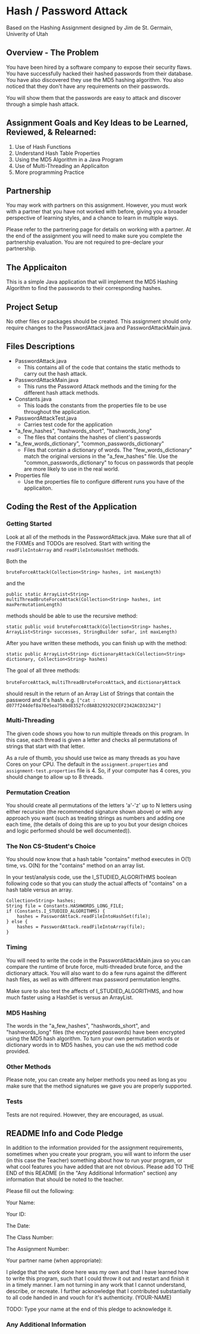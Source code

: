 # Hash / Password Attack

Based on the Hashing Assignment designed by Jim de St. Germain, Univerity of Utah

## Overview - The Problem

You have been hired by a software company to expose their security flaws. You have successfully hacked their hashed passwords from their database. You have also discovered they use the MD5 hashing algorithm. You also noticed that they don't have any requirements on their passwords.

You will show them that the passwords are easy to attack and discover through a simple hash attack.

## Assignment Goals and Key Ideas to be Learned, Reviewed, & Relearned:

1. Use of Hash Functions
2. Understand Hash Table Properties
3. Using the MD5 Algorithm in a Java Program
4. Use of Multi-Threading an Applicaiton
5. More programming Practice

## Partnership

You may work with partners on this assignment. However, you must work with a partner that you have not worked with before, giving you a broader perspective of learning styles, and a chance to learn in multiple ways.

Please refer to the partnering page for details on working with a partner. At the end of the assignment you will need to make sure you complete the partnership evaluation. You are not required to pre-declare your partnership.

## The Applicaiton

This is a simple Java application that will implement the MD5 Hashing Algorithm to find the passwords to their corresponding hashes.

## Project Setup

No other files or packages should be created. This assignment should only require changes to the PasswordAttack.java and PasswordAttackMain.java. 

## Files Descriptions
- PasswordAttack.java
  - This contains all of the code that contains the static methods to carry out the hash attack.
- PasswordAttackMain.java
  - This runs the Password Attack methods and the timing for the different hash attack methods.
- Constants.java
  - This loads the constants from the properties file to be use throughout the application.
- PasswordAttackTest.java
  - Carries test code for the application
- "a_few_hashes", "hashwords_short", "hashwords_long"
  - The files that contains the hashes of client's passwords
- "a_few_words_dictionary", "common_passwords_dictionary"
  - Files that contain a dictionary of words. The "few_words_dictionary" match the original versions in the "a_few_hashes" file. Use the "common_passwords_dictionary" to focus on passwords that people are more likely to use in the real world.
- Properties file
  - Use the properties file to configure different runs you have of the applicaiton.

## Coding the Rest of the Application

### Getting Started

Look at all of the methods in the PasswordAttack.java. Make sure that all of the FIXMEs and TODOs are resolved. Start with writing the `readFileIntoArray` and `readFileIntoHashSet` methods. 

Both the

`bruteForceAttack(Collection<String> hashes, int maxLength)`

and the

`public static ArrayList<String> multiThreadBruteForceAttack(Collection<String> hashes, int maxPermutationLength)` 

methods should be able to use the recursive method: 

`static public void bruteForceAttack(Collection<String> hashes, ArrayList<String> successes, StringBuilder soFar, int maxLength)`

After you have written these methods, you can finish up with the method:

`static public ArrayList<String> dictionaryAttack(Collection<String> dictionary, Collection<String> hashes)`

The goal of all three methods:

`bruteForceAttack`, `multiThreadBruteForceAttack`, and `dictionaryAttack` 

should result in the return of an Array List of Strings that contain the password and it's hash. e.g.
`["cat : d077f244def8a70e5ea758bd8352fcd8AB3293292CEF2342ACD32342"]`

### Multi-Threading

The given code shows you how to run multiple threads on this program. In this case, each thread is given a letter and checks all permutations of strings that start with that letter.

As a rule of thumb, you should use twice as many threads as you have Cores on your CPU. The default in the `assignment.properties` and `assignment-test.properties` file is 4.  So, if your computer has 4 cores, you should change to allow up to 8 threads.

### Permutation Creation

You should create all permutations of the letters 'a'-'z' up to N letters using either recursion (the recommended signature shown above) or with any approach you want (such as treating strings as numbers and adding one each time, (the details of doing this are up to you but your design choices and logic performed should be well documented)).

### The Non CS-Student's Choice
You should now know that a hash table "contains" method executes in O(1) time, vs. O(N) for the "contains" method on an array list.

In your test/analysis code, use the I_STUDIED_ALGORITHMS boolean following code so that you can study the actual affects of "contains" on a hash table versus an array. 

```
Collection<String> hashes;
String file = Constants.HASHWORDS_LONG_FILE;
if (Constants.I_STUDIED_ALGORITHMS) {
	hashes = PasswordAttack.readFileIntoHashSet(file);
} else {
	hashes = PasswordAttack.readFileIntoArray(file);
}
```

### Timing

You will need to write the code in the PasswordAttackMain.java so you can compare the runtime of brute force, multi-threaded brute force, and the dictionary attack. You will also want to do a few runs against the different hash files, as well as with different max password permutation lengths.

Make sure to also test the affects of I_STUDIED_ALGORITHMS, and how much faster using a HashSet is versus an ArrayList.

### MD5 Hashing

The words in the "a_few_hashes", "hashwords_short", and "hashwords_long" files (the encrypted passwords) have been encrypted using the MD5 hash algorithm. To turn your own permutation words or dictionary words in to MD5 hashes, you can use the `md5` method code provided.

### Other Methods

Please note, you can create any helper methods you need as long as you make sure that the method signatures we gave you are properly supported.

### Tests

Tests are not required. However, they are encouraged, as usual. 

## README Info and Code Pledge
In addition to the information provided for the assignment requirements, sometimes when you create your program, you will want to inform the user (in this case the Teacher) something about how to run your program, or what cool features you have added that are not obvious. Please add TO THE END of this README (in the "Any Additional Information" section) any information that should be noted to the teacher.

Please fill out the following:

Your Name: 

Your ID: 

The Date: 

The Class Number: 

The Assignment Number: 

Your partner name (when appropriate): 

I pledge that the work done here was my own and that I have learned how to write this program, such that I could throw it out and restart and finish it in a timely manner. I am not turning in any work that I cannot understand, describe, or recreate. I further acknowledge that I contributed substantially to all code handed in and vouch for it's authenticity. (YOUR-NAME)

TODO: Type your name at the end of this pledge to acknowledge it.

### Any Additional Information

